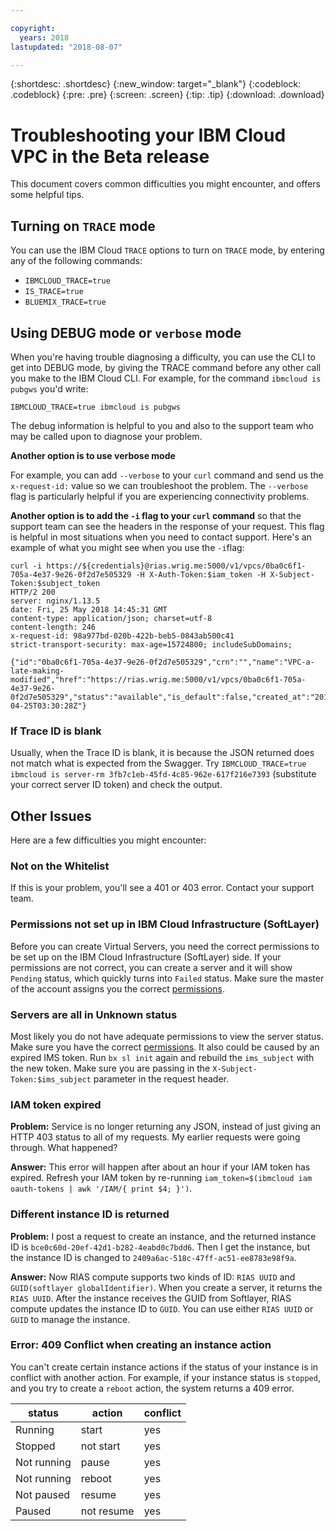 ```yaml
---

copyright:
  years: 2018
lastupdated: "2018-08-07"

---
```


{:shortdesc: .shortdesc}
{:new_window: target="_blank"}
{:codeblock: .codeblock}
{:pre: .pre}
{:screen: .screen}
{:tip: .tip}
{:download: .download}

# Troubleshooting your IBM Cloud VPC in the Beta release

This document covers common difficulties you might encounter, and offers some helpful tips.

## Turning on `TRACE` mode

You can use the IBM Cloud `TRACE` options to turn on `TRACE` mode, by entering any of the following commands:

 * `IBMCLOUD_TRACE=true`
 * `IS_TRACE=true`
 * `BLUEMIX_TRACE=true`
 
 ## Using DEBUG mode or `verbose` mode 

When you're having trouble diagnosing a difficulty, you can use the CLI to get into DEBUG mode, by giving the TRACE command before any other call you make to the IBM Cloud CLI. For example, for the command `ibmcloud is pubgws` you'd write:

```
IBMCLOUD_TRACE=true ibmcloud is pubgws
```

The debug information is helpful to you and also to the support team who may be called upon to diagnose your problem.

**Another option is to use verbose mode**

For example, you can add `--verbose` to your `curl` command and send us the `x-request-id:` value so we can troubleshoot the problem. The `--verbose` flag is particularly helpful if you are experiencing connectivity problems.

**Another option is to add the `-i` flag to your `curl` command** so that the support team can see the headers in the response of your request. This flag is helpful in most situations when you need to contact support. Here's an example of what you might see when you use the `-i`flag:

```
curl -i https://${credentials}@rias.wrig.me:5000/v1/vpcs/0ba0c6f1-705a-4e37-9e26-0f2d7e505329 -H X-Auth-Token:$iam_token -H X-Subject-Token:$subject_token
HTTP/2 200 
server: nginx/1.13.5
date: Fri, 25 May 2018 14:45:31 GMT
content-type: application/json; charset=utf-8
content-length: 246
x-request-id: 98a977bd-020b-422b-beb5-0843ab500c41
strict-transport-security: max-age=15724800; includeSubDomains;

{"id":"0ba0c6f1-705a-4e37-9e26-0f2d7e505329","crn":"","name":"VPC-a-late-making-modified","href":"https://rias.wrig.me:5000/v1/vpcs/0ba0c6f1-705a-4e37-9e26-0f2d7e505329","status":"available","is_default":false,"created_at":"2018-04-25T03:30:28Z"}
```

### If Trace ID is blank

Usually, when the Trace ID is blank, it is because the JSON returned does not match what is expected from the Swagger. Try `IBMCLOUD_TRACE=true ibmcloud is server-rm 3fb7c1eb-45fd-4c85-962e-617f216e7393` (substitute your correct server ID token) and check the output.

 
 ## Other Issues

Here are a few difficulties you might encounter:

### Not on the Whitelist

If this is your problem, you'll see a 401 or 403 error. Contact your support team.

### Permissions not set up in IBM Cloud Infrastructure (SoftLayer)

Before you can create Virtual Servers, you need the correct permissions to be set up on the IBM Cloud Infrastructure (SoftLayer) side. If your permissions are not correct, you can create a server and it will show `Pending` status, which quickly turns into `Failed` status. Make sure the master of the account assigns you the correct [permissions](vpc-user-permissions.html).

### Servers are all in Unknown status

Most likely you do not have adequate permissions to view the server status. Make sure you have the correct [permissions](vpc-user-permissions.html). It also could be caused by an expired IMS token. Run `bx sl init` again and rebuild the `ims_subject` with the new token. Make sure you are passing in the `X-Subject-Token:$ims_subject` parameter in the request header.

### IAM token expired

**Problem:** Service is no longer returning any JSON, instead of just giving an HTTP 403 status to all of my requests.  My earlier requests were going through. What happened?

**Answer:** This error will happen after about an hour if your IAM token has expired. Refresh your IAM token by re-running `iam_token=$(ibmcloud iam oauth-tokens | awk '/IAM/{ print $4; }')`. 

### Different instance ID is returned

**Problem:** I post a request to create an instance, and the returned instance ID is `bce0c60d-20ef-42d1-b282-4eabd0c7bdd6`. Then I get the instance, but the instance ID is changed to `2409a6ac-518c-47ff-ac51-ee8783e98f9a`.

**Answer:** Now RIAS compute supports two kinds of ID: `RIAS UUID` and `GUID(softlayer globalIdentifier)`. When you create a server, it returns the `RIAS UUID`. After the instance receives the GUID from Softlayer, RIAS compute updates the instance ID to `GUID`. You can use either  `RIAS UUID`  or `GUID` to manage the instance.

### Error: 409 Conflict when creating an instance action

You can't create certain instance actions if the status of your instance is in conflict with another action. For example, if your instance status is `stopped`, and you try to create a `reboot` action, the system returns a 409 error.

| status      | action     | conflict |
| ----------- | ---------- | -------- |
| Running     | start      | yes      |
| Stopped     | not start  | yes      |
| Not running | pause      | yes      |
| Not running | reboot     | yes      |
| Not paused  | resume     | yes      |
| Paused      | not resume | yes      |
